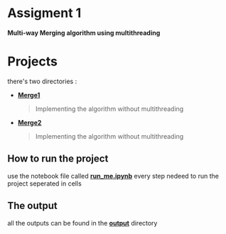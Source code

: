 # Assigment 1
**Multi-way Merging algorithm using multithreading**



# Projects
there's two directories :
- [**Merge1**](https://github.com/mohamadhase/multiway-merging/tree/main/Merge1)
	> Implementing the algorithm without multithreading
- [**Merge2**](https://github.com/mohamadhase/multiway-merging/tree/main/Merge2.0)
	> Implementing the algorithm without multithreading

## How to run the project
use the notebook file called [**run_me.ipynb**](https://github.com/mohamadhase/multiway-merging/blob/main/run_me.ipynb) every step nedeed to run the project seperated in cells 
## The output
all the outputs can be found in the [**output**](https://github.com/mohamadhase/multiway-merging/tree/main/output) directory


